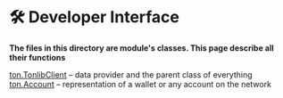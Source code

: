 # 🛠 Developer Interface

**The files in this directory are module's classes. This page describe all their functions**

[ton.TonlibClient](tonlibclient.md) – data provider and the parent class of everything\
[ton.Account](account.md) – representation of a wallet or any account on the network
